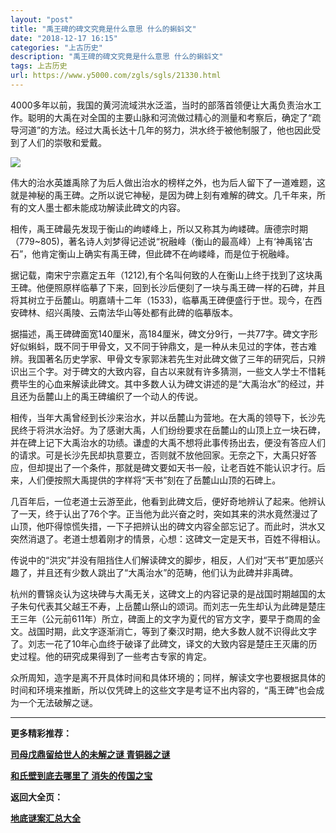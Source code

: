 ```yaml
---
layout: "post"
title: "禹王碑的碑文究竟是什么意思 什么的蝌蚪文"
date: "2018-12-17 16:15"
categories: "上古历史"
description: "禹王碑的碑文究竟是什么意思 什么的蝌蚪文"
tags: 上古历史
url: https://www.y5000.com/zgls/sgls/21330.html
---
```






4000多年以前，我国的黄河流域洪水泛滥，当时的部落首领便让大禹负责治水工作。聪明的大禹在对全国的主要山脉和河流做过精心的测量和考察后，确定了“疏导河道”的方法。经过大禹长达十几年的努力，洪水终于被他制服了，他也因此受到了人们的崇敬和爱戴。

![](https://img.y5000.com/uploads/allimg/170509/11-1F509164501637.jpg)

伟大的治水英雄禹除了为后人做出治水的榜样之外，也为后人留下了一道难题，这就是神秘的禹王碑。之所以说它神秘，是因为碑上刻有难解的碑文。几千年来，所有的文人墨士都未能成功解读此碑文的内容。

相传，禹王碑最先发现于衡山的岣嵝峰上，所以又称其为岣嵝碑。唐德宗时期（779~805)，著名诗人刘梦得记述说“祝融峰（衡山的最高峰）上有‘神禹铭’古石”，他肯定衡山上确实有禹王碑，但此碑不在岣嵝峰，而是位于祝融峰。

据记载，南宋宁宗嘉定五年（1212),有个名叫何致的人在衡山上终于找到了这块禹王碑。他便照原样临摹了下来，回到长沙后便刻了一块与禹王碑一样的石碑，并且将其树立于岳麓山。明嘉靖十二年（1533)，临摹禹王碑便盛行于世。现今，在西安碑林、绍兴禹陵、云南法华山等处都有此碑的临摹版本。

据描述，禹王碑碑面宽140厘米，高184厘米，碑文分9行，一共77字。碑文字形好似蝌蚪，既不同于甲骨文，又不同于钟鼎文，是一种从未见过的字体，苍古难辨。我国著名历史学家、甲骨文专家郭沫若先生对此碑文做了三年的研究后，只辨识出三个字。对于碑文的大致内容，自古以来就有许多猜测，一些文人学士不惜耗费毕生的心血来解读此碑文。其中多数人认为碑文讲述的是“大禹治水”的经过，并且还为岳麓山上的禹王碑编织了一个动人的传说。

相传，当年大禹曾经到长沙来治水，并以岳麓山为营地。在大禹的领导下，长沙先民终于将洪水治好。为了感谢大禹，人们纷纷要求在岳麓山的山顶上立一块石碑，并在碑上记下大禹治水的功绩。谦虚的大禹不想将此事传扬出去，便没有答应人们的请求。可是长沙先民却执意要立，否则就不放他回家。无奈之下，大禹只好答应，但却提出了一个条件，那就是碑文要如天书一般，让老百姓不能认识才行。后来，人们便按照大禹提供的字样将“天书”刻在了岳麓山山顶的石碑上。

几百年后，一位老道士云游至此，他看到此碑文后，便好奇地辨认了起来。他辨认了一天，终于认出了76个字。正当他为此兴奋之时，突如其来的洪水竟然漫过了山顶，他吓得惊慌失措，一下子把辨认出的碑文内容全部忘记了。而此时，洪水又突然消退了。老道士想着刚才的情景，心想：这碑文一定是天书，百姓不得相认。

传说中的“洪灾”并没有阻挡住人们解读碑文的脚步，相反，人们对“天书”更加感兴趣了，并且还有少数人跳出了“大禹治水”的范畴，他们认为此碑并非禹碑。

杭州的曹锦炎认为这块碑与大禹无关，这碑文上的内容记录的是战国时期越国的太子朱句代表其父越王不寿，上岳麓山祭山的颂词。而刘志一先生却认为此碑是楚庄王三年（公元前611年）所立，碑面上的文字为夏代的官方文字，要早于商周的金文。战国时期，此文字逐渐消亡，等到了秦汉时期，绝大多数人就不识得此文字了。刘志一花了10年心血终于破译了此碑文，译文的大致内容是楚庄王灭庸的历史过程。他的研究成果得到了一些考古专家的肯定。

众所周知，造字是离不开具体时间和具体环境的；同样，解读文字也要根据具体的时间和环境来推断，所以仅凭碑上的这些文字是考证不出内容的，“禹王碑”也会成为一个无法破解之谜。

* * *

**更多精彩推荐：**

**[司母戊鼎留给世人的未解之谜 青铜器之谜](https://www.y5000.com/zgls/sgls/21331.html)**

**[和氏壁到底去哪里了 消失的传国之宝](https://www.y5000.com/zgls/cqzg/21334.html)**

**返回大全页：**

**[地底谜案汇总大全](https://www.y5000.com/tsfx/zgkg/21356.html)**
